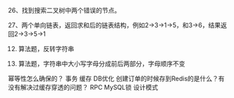 26、找到搜索二叉树中两个错误的节点。

27、两个单向链表，返回求和后的链表结构，例如2->3->1->5，和3->6，结果返回2->3->5->1


12. 算法题，反转字符串



13. 算法题，字符串中大小写字母分成前后两部分，字母顺序不变


幂等性怎么确保的？
事务
缓存
DB优化
创建订单的时候存到Redis的是什么？有没有解决过缓存穿透的问题？
RPC 
MySQL锁
设计模式